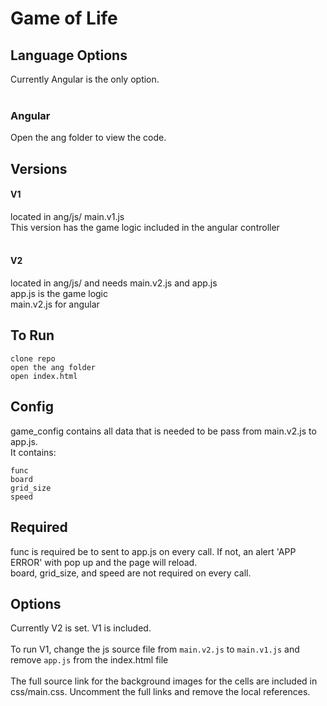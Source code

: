 # Game of Life

## Language Options
Currently Angular is the only option.<br>
<br>
### Angular
Open the ang folder to view the code.<br>

## Versions
#### V1
located in ang/js/ main.v1.js<br>
This version has the game logic included in the angular controller<br>
<br>
#### V2 
located in ang/js/ and needs main.v2.js and app.js<br>
app.js is the game logic<br>
main.v2.js for angular<br>

## To Run
```
clone repo
open the ang folder
open index.html
```
## Config
game_config contains all data that is needed to be pass from main.v2.js to app.js.<br>
It contains:<br>
```
func
board
grid_size
speed
```
## Required
func is required be to sent to app.js on every call.  If not, an alert 'APP ERROR' with pop up and the page will reload.<br>
board, grid_size, and speed are not required on every call.<br>

## Options
Currently V2 is set. V1 is included.<br>  
To run V1, change the js source file from <code>main.v2.js</code> to <code>main.v1.js</code> and remove <code>app.js</code> from the index.html file<br>
<br>
The full source link for the background images for the cells are included in css/main.css.  Uncomment the full links and remove the local references.<br>